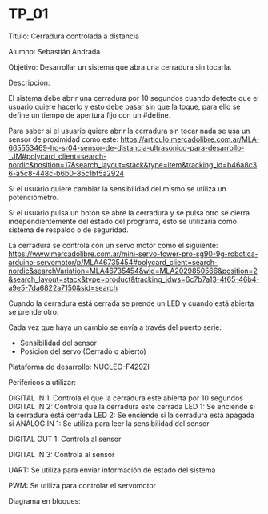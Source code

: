 # TP_01
Título: Cerradura controlada a distancia

Alumno: Sebastián Andrada

Objetivo: Desarrollar un sistema que abra una cerradura sin tocarla.

Descripción: 

El sistema debe abrir una cerradura por 10 segundos cuando detecte que el usuario quiere hacerlo y esto debe pasar sin que la toque, para ello se define un tiempo de apertura fijo con un #define.

Para saber si el usuario quiere abrir la cerradura sin tocar nada se usa un sensor de proximidad como este:
https://articulo.mercadolibre.com.ar/MLA-665553469-hc-sr04-sensor-de-distancia-ultrasonico-para-desarrollo-_JM#polycard_client=search-nordic&position=17&search_layout=stack&type=item&tracking_id=b46a8c36-a5c8-448c-b6b0-85c1bf5a2924

Si el usuario quiere cambiar la sensibilidad del mismo se utiliza un potenciómetro.

Si el usuario pulsa un botón se abre la cerradura y se pulsa otro se cierra independientemente del estado del programa, esto se utilizaría como sistema de respaldo o de seguridad.

La cerradura se controla con un servo motor como el siguiente:
https://www.mercadolibre.com.ar/mini-servo-tower-pro-sg90-9g-robotica-arduino-servomotor/p/MLA46735454#polycard_client=search-nordic&searchVariation=MLA46735454&wid=MLA2029850566&position=2&search_layout=stack&type=product&tracking_idws=6c7b7a13-4f65-46b4-a9e5-7da6822a7150&sid=search

Cuando la cerradura está cerrada se prende un LED y cuando está abierta se prende otro.

Cada vez que haya un cambio se envía a través del puerto serie:
- Sensibilidad del sensor
- Posicion del servo (Cerrado o abierto)

Plataforma de desarrollo: NUCLEO-F429ZI

Periféricos a utilizar:

DIGITAL IN 1: Controla el que la cerradura este abierta por 10 segundos
DIGITAL IN 2: Controla que la cerradura este cerrada
LED 1: Se enciende si la cerradura está cerrada
LED 2: Se enciende si la cerradura está apagada si
ANALOG IN 1: Se utiliza para leer la sensibilidad del sensor 

DIGITAL OUT 1: Controla al sensor

DIGITAL IN 3: Controla al sensor

UART: Se utiliza para enviar información de estado del sistema

PWM: Se utiliza para controlar el servomotor

Diagrama en bloques:
